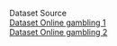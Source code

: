 Dataset Source     
[Dataset Online gambling 1](https://www.kaggle.com/datasets/fahruu/komentar-judi-online)     
[Dataset Online gambling 2](https://www.kaggle.com/datasets/yaemico/judionline)
